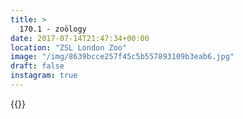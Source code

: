 ```yaml
---
title: >
  170.1 - zoölogy
date: 2017-07-14T21:47:34+00:00
location: "ZSL London Zoo"
image: "/img/8639bcce257f45c5b557893109b3eab6.jpg"
draft: false
instagram: true
---
```


{{<photo src="/img/8639bcce257f45c5b557893109b3eab6.jpg">}}
